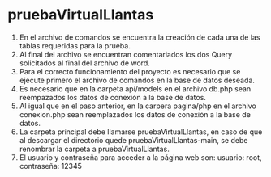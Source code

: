 # pruebaVirtualLlantas
1. En el archivo de comandos se encuentra la creación de cada una de las tablas requeridas para la prueba.
2. Al final del archivo se encuentran comentariados los dos Query solicitados al final del archivo de word.
3. Para el correcto funcionamiento del proyecto es necesario que se ejecute primero el archivo de comandos en la base de datos deseada.
4. Es necesario que en la carpeta api/models en el archivo db.php sean reempazados los datos de conexión a la base de datos.
5. Al igual que en el paso anterior, en la carpera pagina/php en el archivo conexion.php sean reemplazados los datos de conexión a la base de datos.
6. La carpeta principal debe llamarse pruebaVirtualLlantas, en caso de que al descargar el directorio quede pruebaVirtualLlantas-main, se debe renombrar la carpeta a pruebaVirtualLlantas.
7. El usuario y contraseña para acceder a la página web son: usuario: root, contraseña: 12345